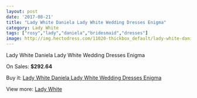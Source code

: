```yaml
---
layout: post
date: '2017-08-21'
title: "Lady White Daniela Lady White Wedding Dresses Enigma"
category: Lady White
tags: ["rosy","lady","daniela","bridesmaid","dresses"]
image: http://img.hectodress.com/11020-thickbox_default/lady-white-daniela-lady-white-wedding-dresses-enigma.jpg
---
```

Lady White Daniela Lady White Wedding Dresses Enigma

On Sales: **$292.64**
<a href="https://www.hectodress.com/lady-white/5411-lady-white-daniela-lady-white-wedding-dresses-enigma.html"><amp-img layout="responsive" width="600" height="600" src="//img.hectodress.com/11020-thickbox_default/lady-white-daniela-lady-white-wedding-dresses-enigma.jpg" alt="Lady White Daniela Lady White Wedding Dresses Enigma 0" /></a>
<a href="https://www.hectodress.com/lady-white/5411-lady-white-daniela-lady-white-wedding-dresses-enigma.html"><amp-img layout="responsive" width="600" height="600" src="//img.hectodress.com/11021-thickbox_default/lady-white-daniela-lady-white-wedding-dresses-enigma.jpg" alt="Lady White Daniela Lady White Wedding Dresses Enigma 1" /></a>

Buy it: [Lady White Daniela Lady White Wedding Dresses Enigma](https://www.hectodress.com/lady-white/5411-lady-white-daniela-lady-white-wedding-dresses-enigma.html "Lady White Daniela Lady White Wedding Dresses Enigma")

View more: [Lady White](https://www.hectodress.com/91-lady-white "Lady White")
